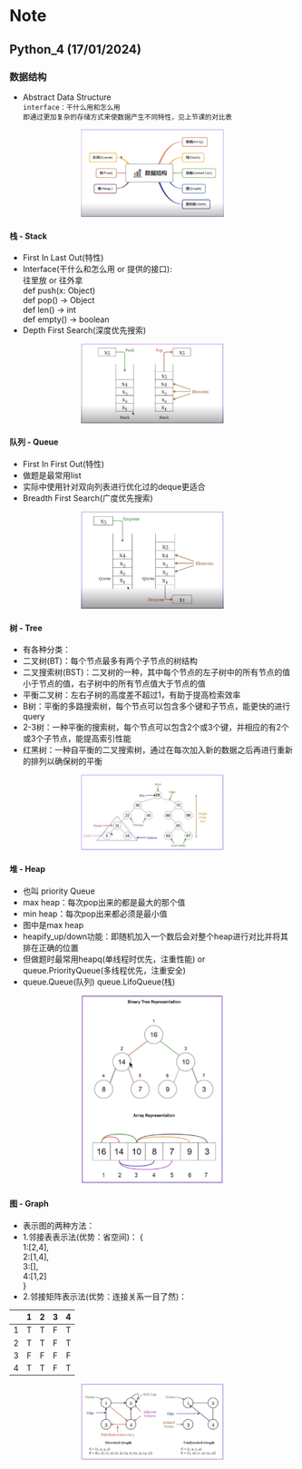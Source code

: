 
# Note

## Python_4 (17/01/2024)

### 数据结构
- Abstract Data Structure <br>
`interface：干什么用和怎么用`<br>
`即通过更加复杂的存储方式来使数据产生不同特性，见上节课的对比表`

<p align='center'><img src='../images/数据结构.png' width='50%' height='50%' /></p>

#### 栈 - Stack
- First In Last Out(特性)
- Interface(干什么和怎么用 or 提供的接口):<br>
  往里放 or 往外拿<br>
  def push(x: Object)<br>
  def pop() -> Object<br>
  def len() -> int<br>
  def empty() -> boolean
- Depth First Search(深度优先搜索)

<p align='center'><img src='../images/栈.png' width='50%' height='50%' /></p>

#### 队列 - Queue
- First In First Out(特性)
- 做题是最常用list
- 实际中使用针对双向列表进行优化过的deque更适合 
- Breadth First Search(广度优先搜索)

<p align='center'><img src='../images/队列.png' width='50%' height='50%' /></p>

#### 树 - Tree
- 有各种分类：
- 二叉树(BT)：每个节点最多有两个子节点的树结构
- 二叉搜索树(BST)：二叉树的一种，其中每个节点的左子树中的所有节点的值小于节点的值，右子树中的所有节点值大于节点的值
- 平衡二叉树：左右子树的高度差不超过1，有助于提高检索效率
- B树：平衡的多路搜索树，每个节点可以包含多个键和子节点，能更快的进行query
- 2-3树：一种平衡的搜索树，每个节点可以包含2个或3个键，并相应的有2个或3个子节点，能提高索引性能
- 红黑树：一种自平衡的二叉搜索树，通过在每次加入新的数据之后再进行重新的排列以确保树的平衡

<p align='center'><img src='../images/树.png' width='50%' height='50%' /></p>

#### 堆 - Heap
- 也叫 priority Queue
- max heap：每次pop出来的都是最大的那个值
- min heap：每次pop出来都必须是最小值
- 图中是max heap
- heapify_up/down功能：即随机加入一个数后会对整个heap进行对比并将其排在正确的位置
- 但做题时最常用heapq(单线程时优先，注重性能) or queue.PriorityQueue(多线程优先，注重安全)
- queue.Queue(队列)  queue.LifoQueue(栈)

<p align='center'><img src='../images/堆.png' width='50%' height='50%' /></p>

#### 图 - Graph
- 表示图的两种方法：
- 1.邻接表表示法(优势：省空间)：
{<br>
1:[2,4], <br>
2:[1,4], <br>
3:[], <br>
4:[1,2] <br>
} 
- 2.邻接矩阵表示法(优势：连接关系一目了然)：

|  | 1 | 2 | 3 | 4
| :---: | :---: | :---: | :---: | :---:
| 1 | T | T | F | T
| 2 | T | T | F | T
| 3 | F | F | F | F
| 4 | T | T | F | T

<p align='center'><img src='../images/图.png' width='50%' height='50%' /></p>
